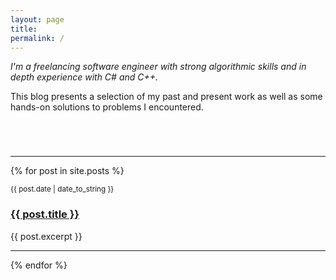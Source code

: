 ```yaml
---
layout: page
title: 
permalink: /
---
```


*I'm a freelancing software engineer with strong algorithmic skills and in depth experience
with C# and C++.*

This blog presents a selection of my past and present work as well as some hands-on
solutions to problems I encountered.

<div style="margin-bottom: 5em;"> </div>

---

<div class="post-list">
{% for post in site.posts %}

<small>{{ post.date | date_to_string }}</small>
<h3><a href="{{ post.url }}">{{ post.title }}</a></h3>
<p>{{ post.excerpt }}</p>
<hr />
{% endfor %}
</div>
